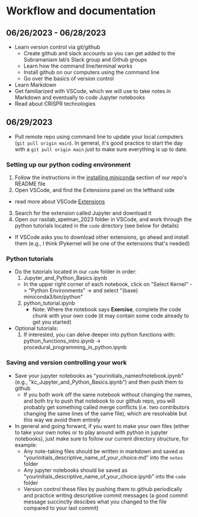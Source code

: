 # Workflow and documentation

## 06/26/2023 - 06/28/2023
- Learn version control via git/github
  -	Create github and slack accounts so you can get added to the Subramaniam lab’s Slack group and Github groups
  -	Learn how the command line/terminal works
  -	Install github on our computers using the command line
  -	Go over the basics of version control
- Learn Markdown
- Get familiarized with VSCode, which we will use to take notes in Markdown and eventually to code Jupyter notebooks
- Read about CRISPR technologies

## 06/29/2023
- Pull remote repo using command line to update your local computers (```git pull origin main```). In general, it's good practice to start the day with a ```git pull origin main``` just to make sure everything is up to date.

### Setting up our python coding environment
1. Follow the instructions in the [installing miniconda](https://github.com/kychen37/rasilab_spelman_2023/blob/main/README.md#installing-miniconda) section of our repo's README file
2. Open VSCode, and find the Extensions panel on the lefthand side
  - read more about VSCode [Extensions](https://code.visualstudio.com/docs/editor/extension-marketplace#:~:text=VS%20Code%20extensions%20let%20you,APIs%20used%20by%20VS%20Code.)
3. Search for the extension called Jupyter and download it
4. Open our rasilab_spelman_2023 folder in VSCode, and work through the python tutorials located in the ```code``` directory (see below for details)
  - If VSCode asks you to download other extensions, go ahead and install them (e.g., I think IPykernel will be one of the extensions that's needed)

### Python tutorials
- Do the tutorials located in our ```code``` folder in order:
  1. Jupyter_and_Python_Basics.ipynb
    - In the upper right corner of each notebook, click on "Select Kernel" -> "Python Environments" -> and select "(base) miniconda3/bin/python" 
  2. python_tutorial.ipynb
      - Note: Where the notebook says **Exercise**, complete the code chunk with your own code (it may contain some code already to get you started)  
- Optional tutorials:
  1. If interested, you can delve deeper into python functions with: python_functions_intro.ipynb -> procedural_programming_in_python.ipynb

### Saving and version controlling your work
- Save your jupyter notebooks as "yourinitials_nameofnotebook.ipynb" (e.g., "kc_Jupyter_and_Python_Basics.ipynb") and then push them to github
  - If you both work off the same notebook without changing the names, and both try to push that notebook to our github repo, you will probably get something called merge conflicts (i.e. two contributors changing the same lines of the same file), which are resolvable but this way we avoid them entirely
- In general and going forward, if you want to make your own files (either to take your own notes or to play around with python in jupyter notebooks), just make sure to follow our current directory structure, for example:
  - Any note-taking files should be written in markdown and saved as "yourinitials_descriptive_name_of_your_choice.md" into the ```notes``` folder
  - Any jupyter notebooks should be saved as "yourinitials_descriptive_name_of_your_choice.ipynb" into the ```code``` folder
  - Version control these files by pushing them to github periodically and practice writing descriptiive commit messages (a good commit message succinctly descibes what you changed to the file compared to your last commit)
